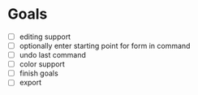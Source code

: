 # Goals

- [ ] editing support
- [ ] optionally enter starting point for form in command
- [ ] undo last command
- [ ] color support
- [ ] finish goals
- [ ] export
